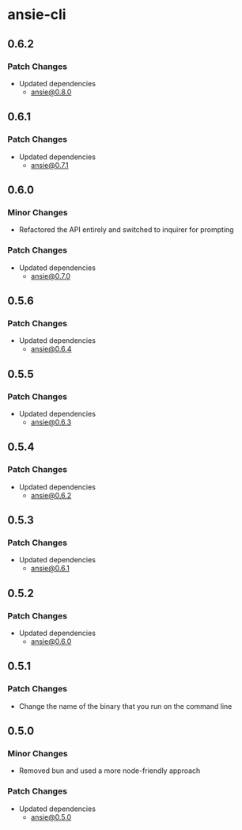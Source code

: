 # ansie-cli

## 0.6.2

### Patch Changes

- Updated dependencies
  - ansie@0.8.0

## 0.6.1

### Patch Changes

- Updated dependencies
  - ansie@0.7.1

## 0.6.0

### Minor Changes

- Refactored the API entirely and switched to inquirer for prompting

### Patch Changes

- Updated dependencies
  - ansie@0.7.0

## 0.5.6

### Patch Changes

- Updated dependencies
  - ansie@0.6.4

## 0.5.5

### Patch Changes

- Updated dependencies
  - ansie@0.6.3

## 0.5.4

### Patch Changes

- Updated dependencies
  - ansie@0.6.2

## 0.5.3

### Patch Changes

- Updated dependencies
  - ansie@0.6.1

## 0.5.2

### Patch Changes

- Updated dependencies
  - ansie@0.6.0

## 0.5.1

### Patch Changes

- Change the name of the binary that you run on the command line

## 0.5.0

### Minor Changes

- Removed bun and used a more node-friendly approach

### Patch Changes

- Updated dependencies
  - ansie@0.5.0
